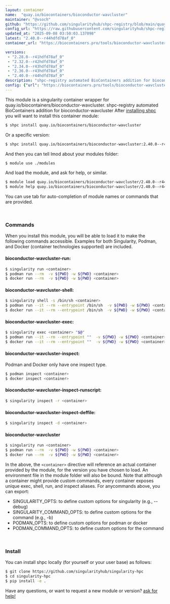 ```yaml
---
layout: container
name:  "quay.io/biocontainers/bioconductor-wavcluster"
maintainer: "@vsoch"
github: "https://github.com/singularityhub/shpc-registry/blob/main/quay.io/biocontainers/bioconductor-wavcluster/container.yaml"
config_url: "https://raw.githubusercontent.com/singularityhub/shpc-registry/main/quay.io/biocontainers/bioconductor-wavcluster/container.yaml"
updated_at: "2025-09-08 03:50:03.137098"
latest: "2.40.0--r44hdfd78af_0"
container_url: "https://biocontainers.pro/tools/bioconductor-wavcluster"

versions:
 - "2.28.0--r41hdfd78af_0"
 - "2.32.0--r42hdfd78af_0"
 - "2.34.0--r43hdfd78af_0"
 - "2.36.0--r43hdfd78af_0"
 - "2.40.0--r44hdfd78af_0"
description: "shpc-registry automated BioContainers addition for bioconductor-wavcluster"
config: {"url": "https://biocontainers.pro/tools/bioconductor-wavcluster", "maintainer": "@vsoch", "description": "shpc-registry automated BioContainers addition for bioconductor-wavcluster", "latest": {"2.40.0--r44hdfd78af_0": "sha256:5c806afe7eea711c710e97c72356a50500a2bd66e2643f07afe707f180bc13ed"}, "tags": {"2.28.0--r41hdfd78af_0": "sha256:1ef5ef0be5ffff0074ee06ee69fcbaa960df625305810f903f475051b3118d8d", "2.32.0--r42hdfd78af_0": "sha256:79ff13bde9ed7813d5aeed3d1de55b82297e977b28c22bf92bbf90a3ced960d9", "2.34.0--r43hdfd78af_0": "sha256:9e9a214fc7b076698f89514cb78e3653fee9350a963442d27102287d373a44f1", "2.36.0--r43hdfd78af_0": "sha256:0dd544d30a203c67b6b00e992126efd6601b8829339612e072906fcac70032f5", "2.40.0--r44hdfd78af_0": "sha256:5c806afe7eea711c710e97c72356a50500a2bd66e2643f07afe707f180bc13ed"}, "docker": "quay.io/biocontainers/bioconductor-wavcluster"}
---
```


This module is a singularity container wrapper for quay.io/biocontainers/bioconductor-wavcluster.
shpc-registry automated BioContainers addition for bioconductor-wavcluster
After [installing shpc](#install) you will want to install this container module:


```bash
$ shpc install quay.io/biocontainers/bioconductor-wavcluster
```

Or a specific version:

```bash
$ shpc install quay.io/biocontainers/bioconductor-wavcluster:2.40.0--r44hdfd78af_0
```

And then you can tell lmod about your modules folder:

```bash
$ module use ./modules
```

And load the module, and ask for help, or similar.

```bash
$ module load quay.io/biocontainers/bioconductor-wavcluster/2.40.0--r44hdfd78af_0
$ module help quay.io/biocontainers/bioconductor-wavcluster/2.40.0--r44hdfd78af_0
```

You can use tab for auto-completion of module names or commands that are provided.

<br>

### Commands

When you install this module, you will be able to load it to make the following commands accessible.
Examples for both Singularity, Podman, and Docker (container technologies supported) are included.

#### bioconductor-wavcluster-run:

```bash
$ singularity run <container>
$ podman run --rm  -v ${PWD} -w ${PWD} <container>
$ docker run --rm  -v ${PWD} -w ${PWD} <container>
```

#### bioconductor-wavcluster-shell:

```bash
$ singularity shell -s /bin/sh <container>
$ podman run --it --rm --entrypoint /bin/sh  -v ${PWD} -w ${PWD} <container>
$ docker run --it --rm --entrypoint /bin/sh  -v ${PWD} -w ${PWD} <container>
```

#### bioconductor-wavcluster-exec:

```bash
$ singularity exec <container> "$@"
$ podman run --it --rm --entrypoint ""  -v ${PWD} -w ${PWD} <container> "$@"
$ docker run --it --rm --entrypoint ""  -v ${PWD} -w ${PWD} <container> "$@"
```

#### bioconductor-wavcluster-inspect:

Podman and Docker only have one inspect type.

```bash
$ podman inspect <container>
$ docker inspect <container>
```

#### bioconductor-wavcluster-inspect-runscript:

```bash
$ singularity inspect -r <container>
```

#### bioconductor-wavcluster-inspect-deffile:

```bash
$ singularity inspect -d <container>
```



#### bioconductor-wavcluster

```bash
$ singularity run <container>
$ podman run --rm  -v ${PWD} -w ${PWD} <container>
$ docker run --rm  -v ${PWD} -w ${PWD} <container>
```


In the above, the `<container>` directive will reference an actual container provided
by the module, for the version you have chosen to load. An environment file in the
module folder will also be bound. Note that although a container
might provide custom commands, every container exposes unique exec, shell, run, and
inspect aliases. For anycommands above, you can export:

 - SINGULARITY_OPTS: to define custom options for singularity (e.g., --debug)
 - SINGULARITY_COMMAND_OPTS: to define custom options for the command (e.g., -b)
 - PODMAN_OPTS: to define custom options for podman or docker
 - PODMAN_COMMAND_OPTS: to define custom options for the command

<br>

### Install

You can install shpc locally (for yourself or your user base) as follows:

```bash
$ git clone https://github.com/singularityhub/singularity-hpc
$ cd singularity-hpc
$ pip install -e .
```

Have any questions, or want to request a new module or version? [ask for help!](https://github.com/singularityhub/singularity-hpc/issues)